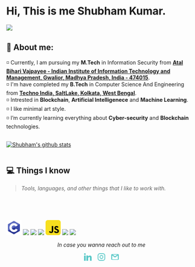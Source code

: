 # Hi, This is me Shubham Kumar. 
![](https://camo.githubusercontent.com/992babdffd8c74a1502de375fbdf7e4d54773242/68747470733a2f2f6d656469612e67697068792e636f6d2f6d656469612f53576f536b4e36447854737a71494b4571762f67697068792e676966)

## :raising_hand: About me:
◽ Currently, I am pursuing my <b>M.Tech</b> in Information Security from <a href="https://www.iiitm.ac.in/index.php/en/"><b> Atal Bihari Vajpayee - Indian Institute of Information Technology and Management, Gwalior, Madhya Pradesh, India - 474015</b></a>.<br>
◽ I'm have completed my <b>B.Tech</b> in Computer Science And Engineering from <a href="https://www.ticollege.ac.in/"> <b>Techno India, SaltLake, Kolkata, West Bengal</b></a>.<br>
◽ Intrested in <b>Blockchain</b>, <b>Artificial Intelligenece</b> and <b>Machine Learning</b>.<br>
◽ I like minimal art style.<br>
◽ I’m currently learning everything about **Cyber-security** and **Blockchain** technologies.<br>

<br>
<a href="https://github.com/ishubhamkr">
   <img src="https://github-readme-stats.vercel.app/api?username=ishubhamkr&hide=issues&show_icons=true&theme=gotham&locale=en&layout=compact" alt="Shubham's github stats" width=450px/>
</a><br><br>

<div id="tech"></div>

## 💻 Things I know
> <i>Tools, languages, and other things that I like to work with.</i>
<br>
<table>
    
</table>
<br>
  <tr>
    <td align="center" width="96">
      <a>
        <img src="https://github.com/ishubhamkr/ishubhamkr/blob/main/icons/c-programming.svg" width="40"/>
      </a>
    </td>
  <tr>
  <tr>
    <td align="center" width="96">
      <a>
        <img src="https://en.wikipedia.org/wiki/File:ISO_C%2B%2B_Logo.svg" width="40"/>
      </a>
    </td>
  <tr>
    <td align="center" width="96">
      <a>
        <img src="https://www.vectorlogo.zone/logos/java/java-ar21.svg" width="40"/>
    </td>
  <tr>
    <td align="center" width="96">
      <a>
        <img src="https://www.vectorlogo.zone/logos/python/python-ar21.svg" width="40"/>
      </a>
    </td>
    <td align="center" width="96">
      <a>
        <img src="https://github.com/ishubhamkr/ishubhamkr/blob/main/icons/js.svg" width="40"/>
      </a>
    </td>
  <tr>
    <td align="center" width="96">
      <a>
        <img src="https://www.vectorlogo.zone/logos/golang/golang-ar21.svg" width="40"/>
      </a>
    </td>
  <tr>
    <td align="center" width="96">
      <a>
        <img src="https://www.vectorlogo.zone/logos/java/java-ar21.svg" width="40"/>
      </a>
    </td>
<br>
<p align="center"=><i>In case you wanna reach out to me</i></p>
 <p align="center">
  <a href="https://www.linkedin.com/in/imshubhamkumar/"><img alt="LinkedIn" title="LinkedIn" src="https://github.com/ishubhamkr/ishubhamkr/blob/main/icons/linkedin.svg" width=20px" /></a>&nbsp;&nbsp;&nbsp;
  <a href="https://www.instagram.com/_mshubham/"><img alt="Instagram" title="Instagram" src="https://github.com/ishubhamkr/ishubhamkr/blob/main/icons/instagram.svg" width=20px/></a>&nbsp;&nbsp;&nbsp;
   <a href="mshubham0309@gmail.com"><img alt="mail" title="mail" src="https://github.com/ishubhamkr/ishubhamkr/blob/main/icons/gmail.svg" width=20px/></a>
</p>
<br>

